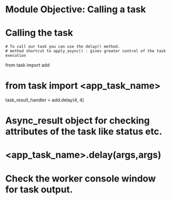 # Module Objective: Calling a task 


# Calling the task
    # To call our task you can use the delay() method.
    # method shortcut to apply_async() : gives greater control of the task execution


from task import add
# from task import <app_task_name>

task_result_handler =  add.delay(4, 4)
# Async_result object for checking attributes of the task like status etc.
# <app_task_name>.delay(args,args)
# Check the worker console window for task output.



